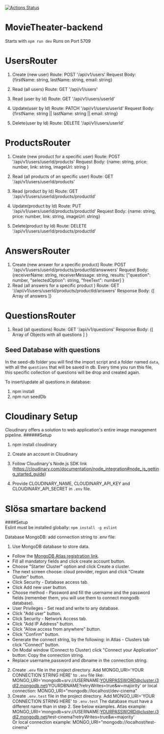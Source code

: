 [![Actions Status](https://github.com/naddiebell/MovieTheater-backend/workflows/Movie_Theater_backend/badge.svg)](https://github.com/naddiebell/MovieTheater-backend/actions)

# MovieTheater-backend

Starts with `npm run dev`
Runs on Port 5709

# UsersRouter

1. Create (new user)
   Route: POST '/api/v1/users'
   Request Body: {firstName: string, lastName: string, email: string}

2. Read (all users)
   Route: GET '/api/v1/users'

3. Read (user by Id)
   Route: GET '/api/v1/users/userId'

4. Update(user by Id)
   Route: PATCH '/api/v1/users/userId'
   Request Body: {firstName: string || lastName: string || email: string}

5. Delete(user by Id)
   Route: DELETE '/api/v1/users/userId'

# ProductsRouter

1. Create (new product for a specific user)
   Route: POST '/api/v1/users/userId/products'
   Request Body: {name: string, price: number, link: string, imageUrl: string }

2. Read (all products of an specific user)
   Route: GET '/api/v1/users/userId/products'

3. Read (product by Id)
   Route: GET '/api/v1/users/userId/products/productId'

4. Update(product by Id)
   Route: PUT '/api/v1/users/userId/products/productId'
   Request Body: {name: string, price: number, link: string, imageUrl: string}

5. Delete(product by Id)
   Route: DELETE '/api/v1/users/userId/products/productId'

# AnswersRouter

1. Create (new answer for a specific product)
   Route: POST '/api/v1/users/userId/products/productId/answwers'
   Request Body: {receiverName: string, receiverMessage: string, results: ["question": number, "selectedOption": string, "freeText": number] }
2. Read (all answers for a specific product )
   Route: GET '//api/v1/users/userId/products/productId/answers'
   Response Body: {[ Array of answers ]}

# QuestionsRouter

1. Read (all questions)
   Route: GET '/api/v1/questions'
   Response Body: {[ Array of Objects with all questions ] }

## Seed Database with questions

In the seed-db folder you will find the import script and a folder named `data`, with all the `questions` that will be saved in db. Every time you run this file, this specific collection of questions will be drop and created again.

To insert/update all questions in database:

1. npm install
2. npm run seedDb

# Cloudinary Setup

Cloudinary offers a solution to web application's entire image management pipeline.
######Setup

1. npm install cloudinary

2. Create an account in Cloudinary
3. Follow Cloudinary's Node.js SDK link (https://cloudinary.com/documentation/node_integration#node_js_getting_started_guide)
4. Provide CLOUDINARY_NAME, CLOUDINARY_API_KEY and CLOUDINARY_API_SECRET in `.env` file.

# Slösa smartare backend

####Setup  
Eslint must be installed globally: `npm install -g eslint`

Database MongoDB: add connection string to .env file:

1. Use MongoDB database to store data.

- Follow the [MongoDB Atlas registration link](https://www.mongodb.com/cloud/atlas/register).
- Fill all mandatory fields and click create account button.
- Choose "Starter Cluster" option and click Create a cluster.
- The next screen choose: cloud provider, region and click "Create Cluster" button.
- Click Security - Database access tab.
- Click Add new user button.
- Choose method - Password and fill the username and the password fields (remember them, you will use them to connect mongodb database).
- User Privileges - Set read and write to any database.
- Click "Add user" button.
- Click Security - Network Access tab.
- Click "Add IP Address" button.
- Click "Allow access from anywhere" button.
- Click "Confirm" button.
- Generate the connect string, by the following: in Atlas - Clusters tab click "Connect" button.
- On Modal window (Connect to Cluster) click "Connect your Application" button: Copy the connection string.
- Replace username,password and dbname in the connection string.

2. Create `.env` file in the project directory. Add MONGO_URI='YOUR CONNECTION STRING HERE' to `.env` file like:
   MONGO_URI='mongodb+srv://USERNAME:YOURPASSWORD@cluster.i3dl2.mongodb.net/YOURDBNAME?retryWrites=true&w=majority' or local connection: MONGO_URI="mongodb://localhost/dev-cinema"
3. Create `.env.test` file in the project directory. Add MONGO_URI='YOUR CONNECTION STRING HERE' to `.env.test` The database must have a different name than in step 2. See below examples.
   Atlas example: MONGO_URI='mongodb+srv://USERNAME:YOURPASSWORD@cluster.i3dl2.mongodb.net/test-cinema?retryWrites=true&w=majority'  
   Or local connection example: MONGO_URI="mongodb://localhost/test-cinema"
